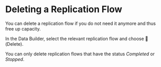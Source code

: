 <!-- loiobdd81ec3fb144bdab7d3a7dc25947efe -->

<link rel="stylesheet" type="text/css" href="../css/sap-icons.css"/>

# Deleting a Replication Flow

You can delete a replication flow if you do not need it anymore and thus free up capacity.

In the Data Builder, select the relevant replication flow and choose <span class="FPA-icons-V3"></span> \(Delete\).

You can only delete replication flows that have the status *Completed* or *Stopped*.


